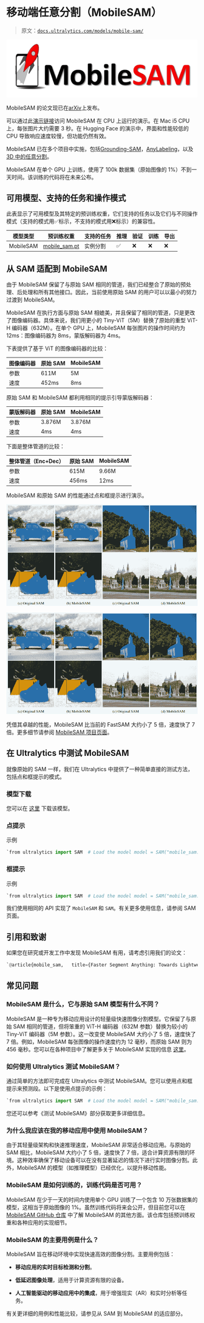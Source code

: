 # 移动端任意分割（MobileSAM）

> 原文：[`docs.ultralytics.com/models/mobile-sam/`](https://docs.ultralytics.com/models/mobile-sam/)

![MobileSAM Logo](img/453c729475acdee37d7f0db7d4748c60.png)

MobileSAM 的论文现已在[arXiv](https://arxiv.org/pdf/2306.14289.pdf)上发布。

可以通过此[演示链接](https://huggingface.co/spaces/dhkim2810/MobileSAM)访问 MobileSAM 在 CPU 上运行的演示。在 Mac i5 CPU 上，每张图片大约需要 3 秒。在 Hugging Face 的演示中，界面和性能较低的 CPU 导致响应速度较慢，但功能仍然有效。

MobileSAM 已在多个项目中实施，包括[Grounding-SAM](https://github.com/IDEA-Research/Grounded-Segment-Anything)，[AnyLabeling](https://github.com/vietanhdev/anylabeling)，以及[3D 中的任意分割](https://github.com/Jumpat/SegmentAnythingin3D)。

MobileSAM 在单个 GPU 上训练，使用了 100k 数据集（原始图像的 1%）不到一天时间。该训练的代码将在未来公布。

## 可用模型、支持的任务和操作模式

此表显示了可用模型及其特定的预训练权重，它们支持的任务以及它们与不同操作模式（支持的模式用✅标示，不支持的模式用❌标示）的兼容性。

| 模型类型 | 预训练权重 | 支持的任务 | 推理 | 验证 | 训练 | 导出 |
| --- | --- | --- | --- | --- | --- | --- |
| MobileSAM | [mobile_sam.pt](https://github.com/ultralytics/assets/releases/download/v8.2.0/mobile_sam.pt) | 实例分割 | ✅ | ❌ | ❌ | ❌ |

## 从 SAM 适配到 MobileSAM

由于 MobileSAM 保留了与原始 SAM 相同的管道，我们已经整合了原始的预处理、后处理和所有其他接口。因此，当前使用原始 SAM 的用户可以以最小的努力过渡到 MobileSAM。

MobileSAM 在执行方面与原始 SAM 相媲美，并且保留了相同的管道，只是更改了图像编码器。具体来说，我们用更小的 Tiny-ViT（5M）替换了原始的重型 ViT-H 编码器（632M）。在单个 GPU 上，MobileSAM 每张图片的操作时间约为 12ms：图像编码器为 8ms，蒙版解码器为 4ms。

下表提供了基于 ViT 的图像编码器的比较：

| 图像编码器 | 原始 SAM | MobileSAM |
| --- | --- | --- |
| 参数 | 611M | 5M |
| 速度 | 452ms | 8ms |

原始 SAM 和 MobileSAM 都利用相同的提示引导蒙版解码器：

| 蒙版解码器 | 原始 SAM | MobileSAM |
| --- | --- | --- |
| 参数 | 3.876M | 3.876M |
| 速度 | 4ms | 4ms |

下面是整体管道的比较：

| 整体管道（Enc+Dec） | 原始 SAM | MobileSAM |
| --- | --- | --- |
| 参数 | 615M | 9.66M |
| 速度 | 456ms | 12ms |

MobileSAM 和原始 SAM 的性能通过点和框提示进行演示。

![使用点作为提示的图像](img/f2294f007c6c2f0e63d2508720eae89f.png)

![使用框作为提示的图像](img/f2294f007c6c2f0e63d2508720eae89f.png)

凭借其卓越的性能，MobileSAM 比当前的 FastSAM 大约小了 5 倍，速度快了 7 倍。更多细节请参阅 [MobileSAM 项目页面](https://github.com/ChaoningZhang/MobileSAM)。

## 在 Ultralytics 中测试 MobileSAM

就像原始的 SAM 一样，我们在 Ultralytics 中提供了一种简单直接的测试方法，包括点和框提示的模式。

### 模型下载

您可以在 [这里](https://github.com/ChaoningZhang/MobileSAM/blob/master/weights/mobile_sam.pt) 下载该模型。

### 点提示

示例

```py
`from ultralytics import SAM  # Load the model model = SAM("mobile_sam.pt")  # Predict a segment based on a point prompt model.predict("ultralytics/assets/zidane.jpg", points=[900, 370], labels=[1])` 
```

### 框提示

示例

```py
`from ultralytics import SAM  # Load the model model = SAM("mobile_sam.pt")  # Predict a segment based on a box prompt model.predict("ultralytics/assets/zidane.jpg", bboxes=[439, 437, 524, 709])` 
```

我们使用相同的 API 实现了 `MobileSAM` 和 `SAM`。有关更多使用信息，请参阅 SAM 页面。

## 引用和致谢

如果您在研究或开发工作中发现 MobileSAM 有用，请考虑引用我们的论文：

```py
`@article{mobile_sam,   title={Faster Segment Anything: Towards Lightweight SAM for Mobile Applications},   author={Zhang, Chaoning and Han, Dongshen and Qiao, Yu and Kim, Jung Uk and Bae, Sung Ho and Lee, Seungkyu and Hong, Choong Seon},   journal={arXiv preprint arXiv:2306.14289},   year={2023} }` 
```

## 常见问题

### MobileSAM 是什么，它与原始 SAM 模型有什么不同？

MobileSAM 是一种专为移动应用设计的轻量级快速图像分割模型。它保留了与原始 SAM 相同的管道，但将笨重的 ViT-H 编码器（632M 参数）替换为较小的 Tiny-ViT 编码器（5M 参数）。这一改变使 MobileSAM 大约小了 5 倍，速度快了 7 倍。例如，MobileSAM 每张图像的操作速度约为 12 毫秒，而原始 SAM 则为 456 毫秒。您可以在各种项目中了解更多关于 MobileSAM 实现的信息 [这里](https://github.com/ChaoningZhang/MobileSAM)。

### 如何使用 Ultralytics 测试 MobileSAM？

通过简单的方法即可完成在 Ultralytics 中测试 MobileSAM。您可以使用点和框提示来预测段。以下是使用点提示的示例：

```py
`from ultralytics import SAM  # Load the model model = SAM("mobile_sam.pt")  # Predict a segment based on a point prompt model.predict("ultralytics/assets/zidane.jpg", points=[900, 370], labels=[1])` 
```

您还可以参考《测试 MobileSAM》部分获取更多详细信息。

### 为什么我应该在我的移动应用中使用 MobileSAM？

由于其轻量级架构和快速推理速度，MobileSAM 非常适合移动应用。与原始的 SAM 相比，MobileSAM 大约小了 5 倍，速度快了 7 倍，适合计算资源有限的环境。这种效率确保了移动设备可以在没有显著延迟的情况下进行实时图像分割。此外，MobileSAM 的模型（如推理模型）已经优化，以提升移动性能。

### MobileSAM 是如何训练的，训练代码是否可用？

MobileSAM 在少于一天的时间内使用单个 GPU 训练了一个包含 10 万张数据集的模型，这相当于原始图像的 1%。虽然训练代码将来会公开，但目前您可以在 [MobileSAM GitHub 仓库](https://github.com/ultralytics/assets/releases/download/v8.2.0/mobile_sam.pt) 中了解 MobileSAM 的其他方面。该仓库包括预训练权重和各种应用的实现细节。

### MobileSAM 的主要用例是什么？

MobileSAM 旨在移动环境中实现快速高效的图像分割。主要用例包括：

+   **移动应用的实时目标检测和分割**。

+   **低延迟图像处理**，适用于计算资源有限的设备。

+   **人工智能驱动的移动应用中的集成**，用于增强现实（AR）和实时分析等任务。

有关更详细的用例和性能比较，请参见从 SAM 到 MobileSAM 的适应部分。
